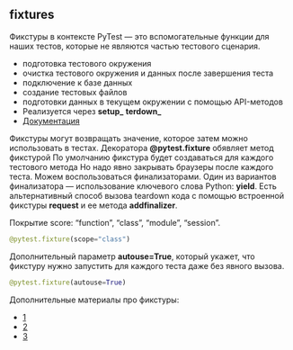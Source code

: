 ## fixtures

Фикстуры в контексте PyTest — это вспомогательные функции для наших тестов, которые не являются частью тестового сценария.
- подготовка тестового окружения 
- очистка тестового окружения и данных после завершения теста
- подключение к базе данных
- создание тестовых файлов 
- подготовки данных в текущем окружении с помощью API-методов
- Реализуется через **setup_** **terdown_**
- [Документация](https://docs.pytest.org/en/latest/xunit_setup.html#module-level-setup-teardown)

Фикстуры могут возвращать значение, которое затем можно использовать в тестах. 
Декоратора **@pytest.fixture** обявляет метод фикстурой
По умолчанию фикстура будет создаваться для каждого тестового метода
Но надо явно закрывать браузеры после каждого теста. Можем воспользоваться финализаторами. 
Один из вариантов финализатора — использование ключевого слова Python: **yield**. 
Есть альтернативный способ вызова teardown кода с помощью встроенной фикстуры **request** и ее метода **addfinalizer**.

Покрытие score: “function”, “class”, “module”, “session”.
```python
@pytest.fixture(scope="class") 
```

Дополнительный параметр **autouse=True**, который укажет, что фикстуру нужно запустить для каждого теста даже без явного вызова.
```python
@pytest.fixture(autouse=True)
```

Дополнительные материалы про фикстуры:
- [1](https://habr.com/ru/company/yandex/blog/242795/)
- [2](https://medium.com/@dmrlx/%D0%B2%D0%B2%D0%B5%D0%B4%D0%B5%D0%BD%D0%B8%D0%B5-%D0%B2-pytest-cc6175c7d0dc)
- [3](https://docs.pytest.org/en/latest/fixture.html)